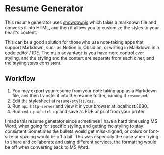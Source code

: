 # Resume Generator

This resume generator uses [showdownjs](https://showdownjs.com/) which takes a markdown file and converts it into HTML, and then it allows you to customize the styles to your heart's content.

This can be a good solution for those who use note-taking apps that support Markdown, such as Notion.io, Obsidian, or writing in Markdown in a code editor / IDE. The main advantage is you have more control over styling, and the styling and the content are separate from each other, and the styling stays consistent.

## Workflow

1. You may export your resume from your note taking app as a Markdown file, and then transfer it into the resume folder, naming it `resume.md`.
2. Edit the stylesheet at `resume-styles.css`.
3. Run `npx http-server` and view it in your browser at localhost:8080.
4. Run `cmd` + `p` or `ctrl` + `p` and save as PDF or print from your printer.

I made this resume generator since sometimes I have a hard time using MS Word, when going for specific styling, and getting the styling to stay consistent. Sometimes the bullets would get miss-aligned, or colors or font-size or spacing would be off a bit. This was especially the case when trying to share and collaborate and using different services, the formatting would be off when converting back to MS Word.

